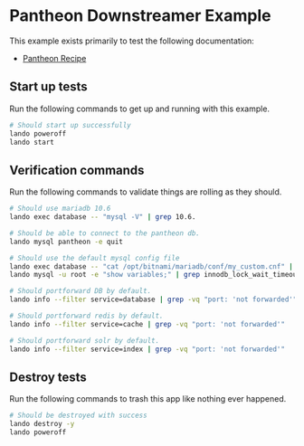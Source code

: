 # Pantheon Downstreamer Example

This example exists primarily to test the following documentation:

* [Pantheon Recipe](https://docs.lando.dev/pantheon/config.html)

Start up tests
--------------

Run the following commands to get up and running with this example.

```bash
# Should start up successfully
lando poweroff
lando start
```

Verification commands
---------------------

Run the following commands to validate things are rolling as they should.

```bash
# Should use mariadb 10.6
lando exec database -- "mysql -V" | grep 10.6.

# Should be able to connect to the pantheon db.
lando mysql pantheon -e quit

# Should use the default mysql config file
lando exec database -- "cat /opt/bitnami/mariadb/conf/my_custom.cnf" | grep "LANDOPANTHEONMYSQLCNF"
lando mysql -u root -e "show variables;" | grep innodb_lock_wait_timeout | grep 121

# Should portforward DB by default.
lando info --filter service=database | grep -vq "port: 'not forwarded'"

# Should portforward redis by default.
lando info --filter service=cache | grep -vq "port: 'not forwarded'"

# Should portforward solr by default.
lando info --filter service=index | grep -vq "port: 'not forwarded'"
```

Destroy tests
-------------

Run the following commands to trash this app like nothing ever happened.

```bash
# Should be destroyed with success
lando destroy -y
lando poweroff
```
